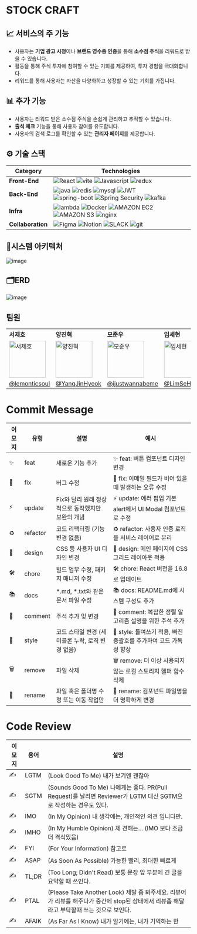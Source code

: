 # STOCK CRAFT

## 📈 서비스의 주 기능
- 사용자는 **기업 광고 시청**이나 **브랜드 영수증 인증**을 통해 **소수점 주식**을 리워드로 받을 수 있습니다.
- 활동을 통해 주식 투자에 참여할 수 있는 기회를 제공하여, 투자 경험을 극대화합니다.
- 리워드를 통해 사용자는 자산을 다양화하고 성장할 수 있는 기회를 가집니다.

## 📊 추가 기능
- 사용자는 리워드 받은 소수점 주식을 손쉽게 관리하고 추적할 수 있습니다.
- **출석 체크** 기능을 통해 사용자 참여를 유도합니다.
- 사용자의 검색 로그를 확인할 수 있는 **관리자 페이지**를 제공합니다.


## ⚙️ 기술 스택

| **Category**     | **Technologies**                                                                                                                                                                                                                                                                                                                                                                                                                                           |
|------------------|-------------------------------------------------------------------------------------------------------------------------------------------------------------------------------------------------------------------------------------------------------------------------------------------------------------------------------------------------------------------------------------------------------------------------------------------------------------|
| **Front-End**     | ![React](https://img.shields.io/badge/React-20232A?style=for-the-badge&logo=react&logoColor=61DAFB) ![vite](https://img.shields.io/badge/vite-646CFF?style=for-the-badge&logo=vite&logoColor=61DAFB) ![Javascript](https://img.shields.io/badge/Javascript-F7DF1E?style=for-the-badge&logo=Javascript&logoColor=white) ![redux](https://img.shields.io/badge/redux-764ABC?style=for-the-badge&logo=redux&logoColor=white)                |
| **Back-End**      | ![java](https://img.shields.io/badge/java-007396.svg?style=for-the-badge&logo=java&logoColor=white) ![redis](https://img.shields.io/badge/redis-DC382D.svg?style=for-the-badge&logo=redis&logoColor=white) ![mysql](https://img.shields.io/badge/mysql-4479A1?style=for-the-badge&logo=mysql&logoColor=white) ![JWT](https://img.shields.io/badge/JWT-000000?style=for-the-badge&logo=JSON%20web%20tokens&logoColor=white) <br> ![spring-boot](https://img.shields.io/badge/spring--boot-6DB33F.svg?style=for-the-badge&logo=spring-boot&logoColor=white) ![Spring Security](https://img.shields.io/badge/Spring%20Security-6DB33F.svg?style=for-the-badge&logo=spring-security&logoColor=white) ![kafka](https://img.shields.io/badge/kafka-231F20.svg?style=for-the-badge&logo=apache-kafka&logoColor=white)|
| **Infra**         |  ![lambda](https://img.shields.io/badge/aws--lambda-FF9900.svg?style=for-the-badge&logo=aws-lambda&logoColor=white) ![Docker](https://img.shields.io/badge/Docker-2496ED?style=for-the-badge&logo=Docker&logoColor=white) ![AMAZON EC2](https://img.shields.io/badge/Amazon%20EC2-FF9900.svg?style=for-the-badge&logo=Amazon-EC2&logoColor=white) ![AMAZON S3](https://img.shields.io/badge/Amazon%20S3-569A31.svg?style=for-the-badge&logo=Amazon-S3&logoColor=white) ![nginx](https://img.shields.io/badge/nginx-009639.svg?&style=for-the-badge&logo=nginx&logoColor=white) |
| **Collaboration** | ![Figma](https://img.shields.io/badge/Figma-F24E1E.svg?&style=for-the-badge&logo=Figma&logoColor=white) ![Notion](https://img.shields.io/badge/Notion-000000.svg?&style=for-the-badge&logo=Notion&logoColor=white) ![SLACK](https://img.shields.io/badge/Slack-4A154B.svg?style=for-the-badge&logo=Slack&logoColor=white) ![git](https://img.shields.io/badge/git-F05032.svg?style=for-the-badge&logo=git&logoColor=white) |



## 📂시스템 아키텍처


![image](https://github.com/user-attachments/assets/6a57c6be-1918-4f76-8570-69d0d3871be9)

## 🗂️ERD


![image](https://github.com/user-attachments/assets/8cb45868-388f-4215-bd59-0331e3f36544)

## 팀원
<table>
  <tr>
    <td><strong>서제호</strong></td>
    <td><strong>양진혁</strong></td>
    <td><strong>모준우</strong></td>
    <td><strong>임세현</strong></td>
    <td><strong>김득호</strong></td>
   
  </tr>
  <tr>
    <td><img src="https://github.com/Tea-Bliss/BE_Tea_Bliss/assets/127959482/fe573cb7-1fee-4686-8353-2e81f4761754"
 alt="서제호" width="100" height="100"></td>
    <td><img src="https://github.com/user-attachments/assets/56da25b8-86ee-4bdd-8ec3-e7aa18403440"
 alt="양진혁" width="100" height="100"></td>
  <td><img src="https://github.com/user-attachments/assets/3851f127-8181-41df-afb3-748434bca9cc"
 alt="모준우" width="100" height="100"></td>
 <td><img src="https://github.com/user-attachments/assets/f61a16a1-cdc9-45b4-895f-798bb398a8cc"
 alt="임세현" width="100" height="100"></td>
 <td><img src="https://github.com/user-attachments/assets/3d3f3c11-36ad-45ce-a1a8-9851833b1419"
 alt="김득호" width="100" height="100"></td>
   
  </tr>
  <tr>
    <td><a href="https://github.com/lemonticsoul">@lemonticsoul</a></td>
    <td><a href="https://github.com/YangJinHyeok">@YangJinHyeok</a></td>
    <td><a href="https://github.com/ijustwannabeme">@ijustwannabeme</a></td>
    <td><a href="https://github.com/LimSeHyeon">@LimSeHyeon</a></td>
    <td><a href="https://github.com/subsub97">@subsub97</a></td>
  </tr>
</table>

# Commit Message

| 이모지 | 유형        | 설명                                                   | 예시                                              |
|--------|-------------|--------------------------------------------------------|---------------------------------------------------|
| ✨      | feat        | 새로운 기능 추가                                       | ✨ feat: 버튼 컴포넌트 디자인 변경                 |
| 🐛      | fix         | 버그 수정                                               | 🐛 fix: 이메일 필드가 비어 있을 때 발생하는 오류 수정 |
| ⚡      | update      | Fix와 달리 원래 정상적으로 동작했지만 보완의 개념       | ⚡ update: 에러 팝업 기본 alert에서 UI Modal 컴포넌트로 수정 |
| ♻      | refactor    | 코드 리팩터링 (기능 변경 없음)                         | ♻ refactor: 사용자 인증 로직을 서비스 레이어로 분리 |
| 🎨      | design      | CSS 등 사용자 UI 디자인 변경                           | 🎨 design: 메인 페이지에 CSS 그리드 레이아웃 적용   |
| 🛠️      | chore       | 빌드 업무 수정, 패키지 매니저 수정                      | 🛠️ chore: React 버전을 16.8로 업데이트             |
| 📚      | docs        | *.md, *.txt와 같은 문서 파일 수정                      | 📚 docs: README.md에 시스템 구성도 추가            |
| 💬      | comment     | 주석 추가 및 변경                                      | 💬 comment: 복잡한 정렬 알고리즘 설명을 위한 주석 추가 |
| 💄      | style       | 코드 스타일 변경 (세미콜론 누락, 로직 변경 없음)        | 💄 style: 들여쓰기 적용, 빠진 중괄호를 추가하여 코드 가독성 향상 |
| 🗑️      | remove      | 파일 삭제                                              | 🗑️ remove: 더 이상 사용되지 않는 로컬 스토리지 헬퍼 함수 삭제 |
| 🚚      | rename      | 파일 혹은 폴더명 수정 또는 이동 작업만                 | 🚚 rename: 컴포넌트 파일명을 더 명확하게 변경       |

# Code Review

| 이모지 | 용어        | 설명                                                                                         |
|--------|-------------|--------------------------------------------------------------------------------------------|
| ✍      | LGTM        | (Look Good To Me) 내가 보기엔 괜찮아                                                          |
| ✍      | SGTM        | (Sounds Good To Me) 나에게는 좋다. PR(Pull Request)를 날리면 Reviewer가 LGTM 대신 SGTM으로 작성하는 경우도 있다. |
| ✍      | IMO         | (In My Opinion) 내 생각에는, 개인적인 의견 입니다만.                                            |
| ✍      | IMHO        | (In My Humble Opinion) 제 견해는... (IMO 보다 조금 더 격식있음)                                   |
| ✍      | FYI         | (For Your Information) 참고로                                                                  |
| ✍      | ASAP        | (As Soon As Possible) 가능한 빨리, 최대한 빠르게                                                |
| ✍      | TL;DR       | (Too Long; Didn't Read) 보통 문장 앞 부분에 긴 글을 요약할 때 쓰인다.                           |
| ✍      | PTAL        | (Please Take Another Look) 제발 좀 봐주세요. 리뷰어가 리뷰를 해주다가 중간에 stop된 상태에서 리뷰좀 해달라고 부탁할때 쓰는 것으로 보인다. |
| ✍      | AFAIK       | (As Far As I Know) 내가 알기에는, 내가 기억하는 한                                               |
